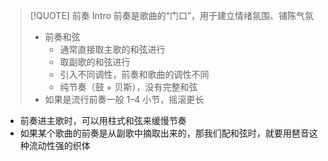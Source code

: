 
>[!QUOTE] 前奏 Intro
> 前奏是歌曲的“门口”，用于建立情绪氛围、铺陈气氛
> - 前奏和弦
> 	- 通常直接取主歌的和弦进行
> 	- 取副歌的和弦进行
> 	- 引入不同调性，前奏和歌曲的调性不同
> 	- 纯节奏（鼓 + 贝斯），没有完整和弦
> - 如果是流行前奏一般 1–4 小节，摇滚更长

- 前奏进主歌时，可以用柱式和弦来缓慢节奏
- 如果某个歌曲的前奏是从副歌中摘取出来的，那我们配和弦时，就要用琶音这种流动性强的织体

